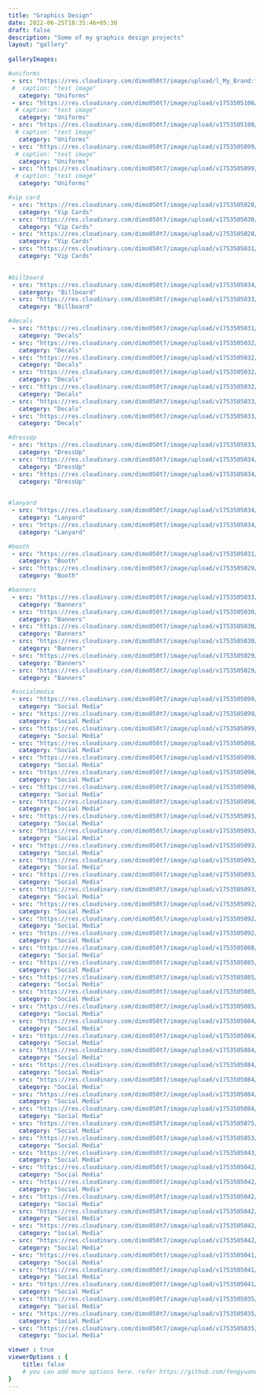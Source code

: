 ```yaml
---
title: "Graphics Design"
date: 2022-06-25T18:35:46+05:30
draft: false
description: "Some of my graphics design projects"
layout: "gallery"
      
galleryImages:

#uniforms
 - src: "https://res.cloudinary.com/dimo050t7/image/upload/l_My_Brand:fav_tyildl,c_scale,w_100,o_70/fl_layer_apply,g_south_east,x_10,y_10/v1753505099/NCA_-_NV350_Shirt_BLACK_copy_hxpifl.jpg"
 #  caption: "test image"
   category: "Uniforms"
 - src: "https://res.cloudinary.com/dimo050t7/image/upload/v1753505106/NCA_-_TShirt_Final_Terra__WHITE_TEXT_aknigd.jpg"
  # caption: "test image"
   category: "Uniforms"
 - src: "https://res.cloudinary.com/dimo050t7/image/upload/v1753505100/NCA_-_TShirt_Final_Terra__BLACK_TEXT_kgnvx5.jpg"
  # caption: "test image"
   category: "Uniforms"
 - src: "https://res.cloudinary.com/dimo050t7/image/upload/v1753505099/NCA_-_TShirt_Final_Navara__WHITE_TEXT_vjbukn.jpg"
  # caption: "test image"
   category: "Uniforms"
 - src: "https://res.cloudinary.com/dimo050t7/image/upload/v1753505099/NCA_-_TShirt_Final_Navara_nqbkri.jpg"
  # caption: "test image"
   category: "Uniforms"

#vip card
 - src: "https://res.cloudinary.com/dimo050t7/image/upload/v1753505028/1_w5vtqd.jpg"
   category: "Vip Cards"
 - src: "https://res.cloudinary.com/dimo050t7/image/upload/v1753505030/3_aqpmqo.jpg"
   category: "Vip Cards"
 - src: "https://res.cloudinary.com/dimo050t7/image/upload/v1753505028/2_m7iz5g.jpg"
   category: "Vip Cards"
 - src: "https://res.cloudinary.com/dimo050t7/image/upload/v1753505031/4_euhneb.jpg"
   category: "Vip Cards"
 

#billboard
 - src: "https://res.cloudinary.com/dimo050t7/image/upload/v1753505034/2_kk9ce9.jpg"
   catergory: "Billboard"
 - src: "https://res.cloudinary.com/dimo050t7/image/upload/v1753505033/1_glxzyu.jpg"
   category: "Billboard"

#decals
 - src: "https://res.cloudinary.com/dimo050t7/image/upload/v1753505031/1_ipogcf.jpg"
   category: "Decals"
 - src: "https://res.cloudinary.com/dimo050t7/image/upload/v1753505032/2_w8s8up.jpg"
   category: "Decals"
 - src: "https://res.cloudinary.com/dimo050t7/image/upload/v1753505032/3_qvsaer.jpg"
   category: "Decals"
 - src: "https://res.cloudinary.com/dimo050t7/image/upload/v1753505032/4_uwi94l.jpg"
   category: "Decals"
 - src: "https://res.cloudinary.com/dimo050t7/image/upload/v1753505032/5_iwf2az.jpg"
   category: "Decals"
 - src: "https://res.cloudinary.com/dimo050t7/image/upload/v1753505033/6_pg3ypi.jpg"
   category: "Decals"
 - src: "https://res.cloudinary.com/dimo050t7/image/upload/v1753505033/7_anxtvt.jpg"
   category: "Decals"

#dressUp
 - src: "https://res.cloudinary.com/dimo050t7/image/upload/v1753505033/1_pbetl8.jpg"
   category: "DressUp"
 - src: "https://res.cloudinary.com/dimo050t7/image/upload/v1753505034/2_ool8ku.jpg"
   category: "DressUp"
 - src: "https://res.cloudinary.com/dimo050t7/image/upload/v1753505034/4_vry8fa.jpg"
   category: "DressUp"
 

#lanyard
 - src: "https://res.cloudinary.com/dimo050t7/image/upload/v1753505034/2_f7jfqc.jpg"
   category: "Lanyard"
 - src: "https://res.cloudinary.com/dimo050t7/image/upload/v1753505034/1_gt6tmq.jpg"
   category: "Lanyard"

#booth
 - src: "https://res.cloudinary.com/dimo050t7/image/upload/v1753505031/1_f95lrt.jpg"
   category: "Booth"
 - src: "https://res.cloudinary.com/dimo050t7/image/upload/v1753505029/2_tmw5ad.jpg"
   category: "Booth"

#banners
 - src: "https://res.cloudinary.com/dimo050t7/image/upload/v1753505033/5_tw1h43.jpg"
   category: "Banners"
 - src: "https://res.cloudinary.com/dimo050t7/image/upload/v1753505030/4_pfrz7r.jpg"
   category: "Banners"
 - src: "https://res.cloudinary.com/dimo050t7/image/upload/v1753505030/6_bpyqem.jpg"
   category: "Banners"
 - src: "https://res.cloudinary.com/dimo050t7/image/upload/v1753505030/3_gcpro8.jpg"
   category: "Banners"
 - src: "https://res.cloudinary.com/dimo050t7/image/upload/v1753505029/1_b7mcon.jpg"
   category: "Banners"
 - src: "https://res.cloudinary.com/dimo050t7/image/upload/v1753505029/2_c9ns2r.jpg"
   category: "Banners"

 #socialmedia
 - src: "https://res.cloudinary.com/dimo050t7/image/upload/v1753505099/9_mhsltd.png"
   category: "Social Media"
 - src: "https://res.cloudinary.com/dimo050t7/image/upload/v1753505099/8_w0jt68.png"
   category: "Social Media"
 - src: "https://res.cloudinary.com/dimo050t7/image/upload/v1753505099/7_wphl3o.png"
   category: "Social Media"
 - src: "https://res.cloudinary.com/dimo050t7/image/upload/v1753505098/6_fyo002.png"
   category: "Social Media"
 - src: "https://res.cloudinary.com/dimo050t7/image/upload/v1753505098/5_aq407u.png"
   category: "Social Media" 
 - src: "https://res.cloudinary.com/dimo050t7/image/upload/v1753505098/6_fyo002.png"
   category: "Social Media"
 - src: "https://res.cloudinary.com/dimo050t7/image/upload/v1753505098/5_aq407u.png"
   category: "Social Media"
 - src: "https://res.cloudinary.com/dimo050t7/image/upload/v1753505098/43_bjojdq.png"
   category: "Social Media"
 - src: "https://res.cloudinary.com/dimo050t7/image/upload/v1753505093/42_stjkhs.png"
   category: "Social Media"
 - src: "https://res.cloudinary.com/dimo050t7/image/upload/v1753505093/41_ogqtwf.png"
   category: "Social Media"
 - src: "https://res.cloudinary.com/dimo050t7/image/upload/v1753505093/40_bystqv.png"
   category: "Social Media"
 - src: "https://res.cloudinary.com/dimo050t7/image/upload/v1753505093/4_u3z0fh.png"
   category: "Social Media"
 - src: "https://res.cloudinary.com/dimo050t7/image/upload/v1753505093/38_lkv6lf.png"
   category: "Social Media"
 - src: "https://res.cloudinary.com/dimo050t7/image/upload/v1753505093/39_zco6ee.png"
   category: "Social Media"
 - src: "https://res.cloudinary.com/dimo050t7/image/upload/v1753505092/37_xf6b75.png"
   category: "Social Media"
 - src: "https://res.cloudinary.com/dimo050t7/image/upload/v1753505092/36_pnm2w5.png"
   category: "Social Media"
 - src: "https://res.cloudinary.com/dimo050t7/image/upload/v1753505092/35_sozdmj.png"
   category: "Social Media"
 - src: "https://res.cloudinary.com/dimo050t7/image/upload/v1753505088/34_e8f2md.png"
   category: "Social Media"
 - src: "https://res.cloudinary.com/dimo050t7/image/upload/v1753505085/33_vsbsat.png"
   category: "Social Media"
 - src: "https://res.cloudinary.com/dimo050t7/image/upload/v1753505085/32_th5rel.png"
   category: "Social Media"
 - src: "https://res.cloudinary.com/dimo050t7/image/upload/v1753505085/31_czxbue.png"
   category: "Social Media"
 - src: "https://res.cloudinary.com/dimo050t7/image/upload/v1753505085/29_zrpysd.png"
   category: "Social Media"
 - src: "https://res.cloudinary.com/dimo050t7/image/upload/v1753505084/3_lxpigj.png"
   category: "Social Media"
 - src: "https://res.cloudinary.com/dimo050t7/image/upload/v1753505084/30_ohmxts.png"
   category: "Social Media"
 - src: "https://res.cloudinary.com/dimo050t7/image/upload/v1753505084/28_aj6hbr.png"
   category: "Social Media"
 - src: "https://res.cloudinary.com/dimo050t7/image/upload/v1753505084/27_gdbah1.png"
   category: "Social Media"
 - src: "https://res.cloudinary.com/dimo050t7/image/upload/v1753505084/26_g9v3rz.png"
   category: "Social Media"
 - src: "https://res.cloudinary.com/dimo050t7/image/upload/v1753505084/25_am3bxl.png"
   category: "Social Media"
 - src: "https://res.cloudinary.com/dimo050t7/image/upload/v1753505084/24_pvr1lb.png"
   category: "Social Media"
 - src: "https://res.cloudinary.com/dimo050t7/image/upload/v1753505075/23_uymxkg.png"
   category: "Social Media"
 - src: "https://res.cloudinary.com/dimo050t7/image/upload/v1753505053/22_nho1wg.png"
   category: "Social Media"
 - src: "https://res.cloudinary.com/dimo050t7/image/upload/v1753505043/18_t7kt5z.png"
   category: "Social Media"
 - src: "https://res.cloudinary.com/dimo050t7/image/upload/v1753505042/21_inosfz.png"
   category: "Social Media"
 - src: "https://res.cloudinary.com/dimo050t7/image/upload/v1753505042/20_wqechx.png"
   category: "Social Media"
 - src: "https://res.cloudinary.com/dimo050t7/image/upload/v1753505042/2_ogojw9.png"
   category: "Social Media"
 - src: "https://res.cloudinary.com/dimo050t7/image/upload/v1753505042/19_oerndx.png"
   category: "Social Media"
 - src: "https://res.cloudinary.com/dimo050t7/image/upload/v1753505042/17_psx7kf.png"
   category: "Social Media"
 - src: "https://res.cloudinary.com/dimo050t7/image/upload/v1753505042/16_azkbay.jpg"
   category: "Social Media"
 - src: "https://res.cloudinary.com/dimo050t7/image/upload/v1753505041/15_nyj13l.jpg"
   category: "Social Media"
 - src: "https://res.cloudinary.com/dimo050t7/image/upload/v1753505041/12_x1h913.jpg"
   category: "Social Media"
 - src: "https://res.cloudinary.com/dimo050t7/image/upload/v1753505041/13_cwsvqz.png"
   category: "Social Media"
 - src: "https://res.cloudinary.com/dimo050t7/image/upload/v1753505035/1_rcnjhv.jpg"
   category: "Social Media"
 - src: "https://res.cloudinary.com/dimo050t7/image/upload/v1753505035/11_enrdnl.png"
   category: "Social Media"
 - src: "https://res.cloudinary.com/dimo050t7/image/upload/v1753505035/10_r7v0ba.png"
   category: "Social Media"

viewer : true
viewerOptions : {
    title: false
    # you can add more options here. refer https://github.com/fengyuanchen/viewerjs?tab=readme-ov-file#options
}
---
```

